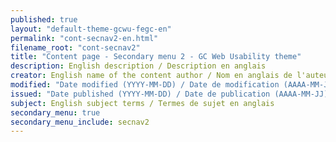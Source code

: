 ```yaml
---
published: true
layout: "default-theme-gcwu-fegc-en"
permalink: "cont-secnav2-en.html"
filename_root: "cont-secnav2"
title: "Content page - Secondary menu 2 - GC Web Usability theme"
description: English description / Description en anglais
creator: English name of the content author / Nom en anglais de l'auteur du contenu
modified: "Date modified (YYYY-MM-DD) / Date de modification (AAAA-MM-JJ)"
issued: "Date published (YYYY-MM-DD) / Date de publication (AAAA-MM-JJ)"
subject: English subject terms / Termes de sujet en anglais
secondary_menu: true
secondary_menu_include: secnav2
---
```



